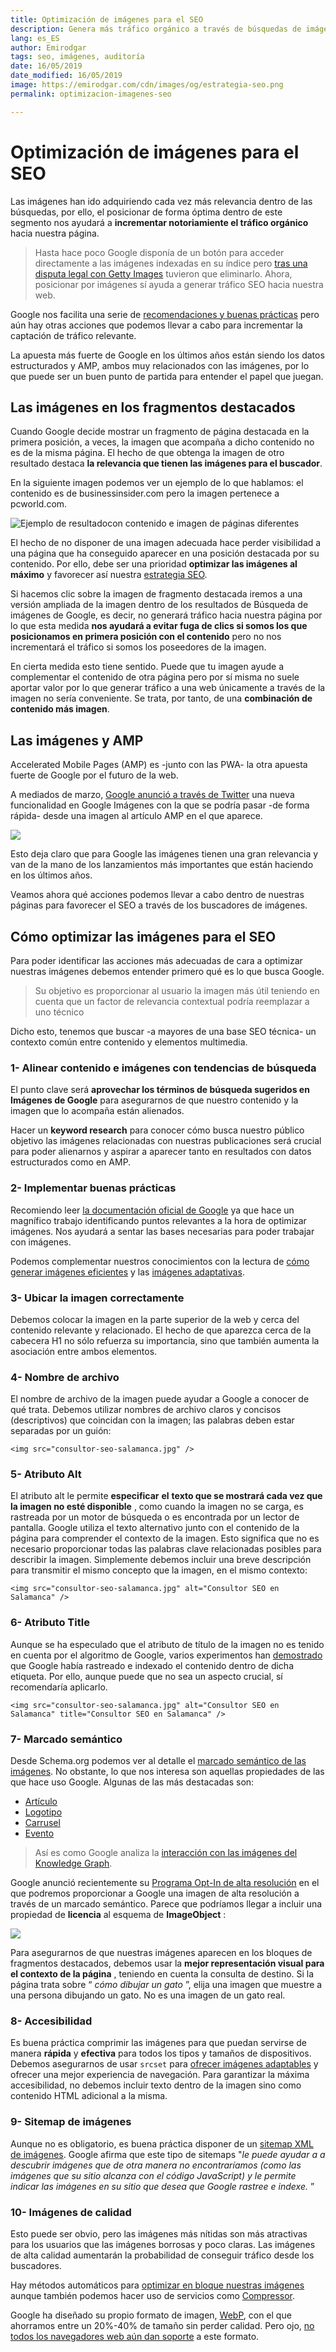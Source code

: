 ```yaml
---
title: Optimización de imágenes para el SEO
description: Genera más tráfico orgánico a través de búsquedas de imágenes y consigue mayor visibilidad en buscadores
lang: es_ES
author: Emirodgar
tags: seo, imágenes, auditoría
date: 16/05/2019
date_modified: 16/05/2019
image: https://emirodgar.com/cdn/images/og/estrategia-seo.png
permalink: optimizacion-imagenes-seo

---
```


# Optimización de imágenes para el SEO

Las imágenes han ido adquiriendo cada vez más relevancia dentro de las búsquedas, por ello, el posicionar de forma óptima dentro de este segmento nos ayudará a **incrementar notoriamiente el tráfico orgánico** hacia nuestra página.

> Hasta hace poco Google disponía de un botón para acceder directamente a las imágenes indexadas en su índice pero [tras una disputa legal con Getty Images]([https://twitter.com/searchliaison/status/964226183180070912?ref_src=twsrc%5Etfw%7Ctwcamp%5Etweetembed%7Ctwterm%5E964226183180070912&ref_url=https%3A%2F%2Fwww.seroundtable.com%2Fgoogle-image-search-removes-features-25253.html](https://twitter.com/searchliaison/status/964226183180070912?ref_src=twsrc%5Etfw%7Ctwcamp%5Etweetembed%7Ctwterm%5E964226183180070912&ref_url=https%3A%2F%2Fwww.seroundtable.com%2Fgoogle-image-search-removes-features-25253.html)) tuvieron que eliminarlo. Ahora, posicionar por imágenes sí ayuda a generar tráfico SEO hacia nuestra web.

Google nos facilita una serie de [recomendaciones y buenas prácticas](https://support.google.com/webmasters/answer/114016?hl=es) pero aún hay otras acciones que podemos llevar a cabo para incrementar la captación de tráfico relevante.

La apuesta más fuerte de Google en los últimos años están siendo los datos estructurados y AMP, ambos muy relacionados con las imágenes, por lo que puede ser un buen punto de partida para entender el papel que juegan.

## Las imágenes en los fragmentos destacados

Cuando Google decide mostrar un fragmento de página destacada en la primera posición, a veces, la imagen que acompaña a dicho contenido no es de la misma página. El hecho de que obtenga la imagen de otro resultado destaca **la relevancia que tienen las imágenes para el buscador**. 

En la siguiente imagen podemos ver un ejemplo de lo que hablamos: el contenido es de businessinsider.com pero la imagen pertenece a pcworld.com.

![Ejemplo de resultadocon contenido e imagen de páginas diferentes](https://i.imgur.com/JYBZsY9.png)

El hecho de no disponer de una imagen adecuada hace perder visibilidad a una página que ha conseguido aparecer en una posición destacada por su contenido. Por ello, debe ser una prioridad **optimizar las imágenes al máximo** y favorecer así nuestra [estrategia SEO](estrategia-seo).

Si hacemos clic sobre la imagen de fragmento destacada iremos a una versión ampliada de la imagen dentro de los resultados de Búsqueda de imágenes de Google, es decir, no generará tráfico hacia nuestra página por lo que esta medida **nos ayudará a evitar fuga de clics si somos los que posicionamos en primera posición con el contenido** pero no nos incrementará el tráfico si somos los poseedores de la imagen.

En cierta medida esto tiene sentido. Puede que tu imagen ayude a complementar el contenido de otra página pero por sí misma no suele aportar valor por lo que generar tráfico a una web únicamente a través de la imagen no sería conveniente. Se trata, por tanto, de una **combinación de contenido más imagen**.


## Las imágenes y AMP

Accelerated Mobile Pages (AMP) es -junto con las PWA- la otra apuesta fuerte de Google por el futuro de la web.

A mediados de marzo, [Google anunció a través de Twitter](https://twitter.com/IamJoseVarghese/status/1109404147508342784) una nueva funcionalidad en Google Imágenes con la que se podría pasar -de forma rápida- desde una imagen al artículo AMP en el que aparece.

![](https://lh4.googleusercontent.com/S2gn-rMi3rLpBtHCwAZTUSNDoCwZYXuvCTJzGFpa_hJaMp5TuhSTSJvy01HA8R0KM05XQnxkEnxlOg-IX4dTastq8Fh--Ts2rlIdtndyAbqSlPlEZi-93YjjMhUk90fWHQ1BjGgj)

Esto deja claro que para Google las imágenes tienen una gran relevancia y van de la mano de los lanzamientos más importantes que están haciendo en los últimos años.

Veamos ahora qué acciones podemos llevar a cabo dentro de nuestras páginas para favorecer el SEO a través de los buscadores de imágenes.

## Cómo optimizar las imágenes para el SEO

Para poder identificar las acciones más adecuadas de cara a optimizar nuestras imágenes debemos entender primero qué es lo que busca Google. 

> Su objetivo es proporcionar al usuario la imagen más útil teniendo en cuenta que un factor de relevancia contextual podría reemplazar a uno técnico 

Dicho esto, tenemos que buscar -a mayores de una base SEO técnica- un contexto común entre contenido y elementos multimedia.

### 1- Alinear contenido e imágenes con tendencias de búsqueda

El punto clave será  **aprovechar los términos de búsqueda sugeridos en Imágenes de Google**  para asegurarnos de que nuestro contenido y la imagen que lo acompaña están alienados. 

Hacer un **keyword research** para conocer cómo busca nuestro público objetivo las imágenes relacionadas con nuestras publicaciones será crucial para poder alienarnos y aspirar a aparecer tanto en resultados con datos estructurados como en AMP.

### 2- Implementar buenas prácticas

Recomiendo leer  [la documentación oficial de Google](https://support.google.com/webmasters/answer/114016?hl=es)  ya que hace un magnífico trabajo  identificando puntos relevantes a la hora de optimizar imágenes. Nos ayudará a sentar las bases necesarias para poder trabajar con imágenes.

Podemos complementar nuestros conocimientos con la lectura de [cómo generar imágenes eficientes](https://developers.google.com/web/fundamentals/performance/optimizing-content-efficiency/image-optimization) y las [imágenes adaptativas](https://developers.google.com/web/fundamentals/design-and-ux/responsive/images).

### 3- Ubicar la imagen correctamente

Debemos colocar la imagen en la parte superior de la web y cerca del contenido relevante y relacionado.  El hecho de que aparezca cerca de la cabecera H1 no sólo refuerza su importancia, sino que también aumenta la asociación entre ambos elementos.

### 4- Nombre de archivo

El nombre de archivo de la imagen puede ayudar a Google a conocer de qué trata.  Debemos utilizar nombres de archivo claros y concisos (descriptivos) que coincidan con la imagen; las palabras deben estar separadas por un guión:

```
<img src="consultor-seo-salamanca.jpg" />
```  

### 5- Atributo Alt

El atributo alt le permite  **especificar**  **el**  **texto que se mostrará cada vez que la imagen no esté disponible**  , como cuando la imagen no se carga, es rastreada por un motor de búsqueda o es encontrada por un lector de pantalla.  Google utiliza el texto alternativo junto con el contenido de la página para comprender el contexto de la imagen.  Esto significa que no es necesario proporcionar todas las palabras clave relacionadas posibles para describir la imagen. Simplemente debemos incluir una breve descripción para transmitir el mismo concepto que la imagen, en el mismo contexto:  


```
<img src="consultor-seo-salamanca.jpg" alt="Consultor SEO en Salamanca" />
```  

### 6- Atributo Title

Aunque se ha especulado que el atributo de título de la imagen no es tenido en cuenta por el algoritmo de Google, varios experimentos han  [demostrado](https://www.seroundtable.com/google-does-index-rank-title-attribute-tag-in-images-21932.html)  que Google había rastreado e indexado el contenido dentro de dicha etiqueta.  Por ello, aunque puede que no sea un aspecto crucial, sí recomendaría aplicarlo.

```
<img src="consultor-seo-salamanca.jpg" alt="Consultor SEO en Salamanca" title="Consultor SEO en Salamanca" />
```  


### 7- Marcado semántico

Desde Schema.org podemos ver al detalle el [marcado semántico de las imágenes](https://schema.org/image). No obstante, lo que nos interesa son aquellas propiedades de las que hace uso Google. Algunas de las más destacadas son:

- [Artículo](https://developers.google.com/search/docs/data-types/article)
- [Logotipo](https://developers.google.com/search/docs/data-types/logo)
- [Carrusel](https://developers.google.com/search/docs/guides/mark-up-listings)
- [Evento](https://developers.google.com/search/docs/data-types/event)

> Así es como Google analiza la [interacción con las imágenes del Knowledge Graph](http://www.clairecarlilemarketing.com/blog/how-google-treats-see-photos-in-the-local-knowledge-panel/).

Google anunció recientemente su [Programa Opt-In de alta resolución](https://searchengineland.com/google-to-add-support-for-higher-quality-images-in-search-swipe-up-images-3d-images-316706)  en el que podremos proporcionar a Google una imagen de alta resolución a través de un marcado semántico.  Parece que podríamos llegar a incluir una propiedad de  **licencia**  al esquema de  **ImageObject**  :

![](https://lh4.googleusercontent.com/FtmIC_bil_ZiL1YJlxO0qhUJYSkUNe5uYSVeLZ-2qniHiNUsxDQv9bFz-i-YgL-lN-S7aEb-gvEIthGIfSTW64mUFR9cXOPcul0w4s0lXmDvjkdzyRNSg-Rc_x5PXOd7omAL-_QA)

Para asegurarnos de que nuestras imágenes aparecen en los bloques de fragmentos destacados, debemos usar la  **mejor representación visual para el contexto de la página**  , teniendo en cuenta la consulta de destino.  Si la página trata sobre “  _cómo dibujar un gato_  ”, elija una imagen que muestre a una persona dibujando un gato.  No es una imagen de un gato real.

### 8- Accesibilidad

Es buena práctica comprimir las imágenes para que puedan servirse de manera  **rápida**  y  **efectiva**  para todos los tipos y tamaños de dispositivos. Debemos asegurarnos de usar  ```srcset``` para [ofrecer imágenes adaptables](https://developer.mozilla.org/es/docs/Learn/HTML/Multimedia_and_embedding/Responsive_images) y ofrecer una mejor experiencia de navegación.  Para garantizar la máxima accesibilidad, no debemos incluir texto dentro de la imagen sino como contenido HTML adicional a la misma.  

### 9- Sitemap de imágenes

Aunque no es obligatorio, es buena práctica disponer de un [sitemap XML de imágenes](https://support.google.com/webmasters/answer/178636).  Google afirma que este tipo de sitemaps "*le puede ayudar a a descubrir imágenes que de otra manera no encontraríamos (como las imágenes que su sitio alcanza con el código JavaScript) y le permite indicar las imágenes en su sitio que desea que Google rastree e indexe.* ”


### 10- Imágenes de calidad

Esto puede ser obvio, pero las imágenes más nítidas son más atractivas para los usuarios que las imágenes borrosas y poco claras.  Las imágenes de alta calidad aumentarán la probabilidad de conseguir tráfico desde los buscadores.

Hay métodos automáticos para [optimizar en bloque nuestras imágenes](https://developers.google.com/web/fundamentals/performance/optimizing-content-efficiency/automating-image-optimization/) aunque también podemos hacer uso de servicios como [Compressor](https://compressor.io/compress).

Google ha diseñado su propio formato de imagen, [WebP](https://developers.google.com/speed/webp/), con el que ahorramos entre un 20%-40% de tamaño sin perder calidad. Pero ojo, [no todos los navegadores web aún dan soporte](https://caniuse.com/#feat=webp) a este formato.



<!--stackedit_data:
eyJoaXN0b3J5IjpbMTcxODExODkzOF19
-->